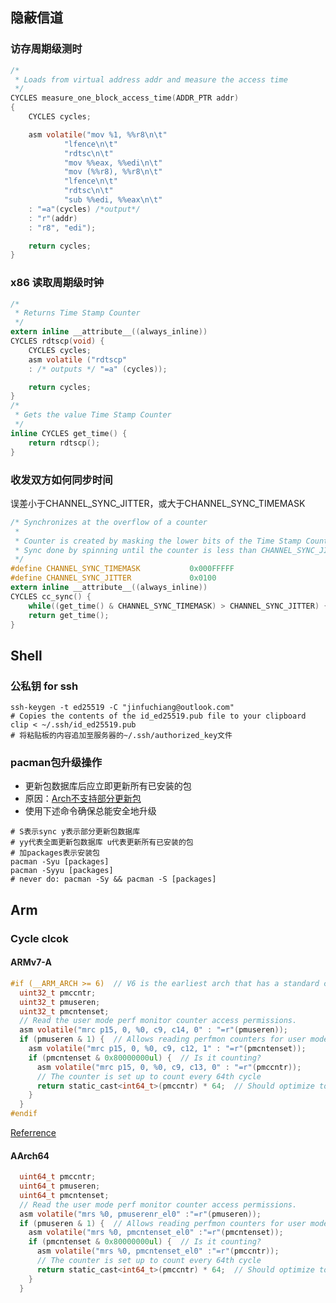 ## 隐蔽信道
### 访存周期级测时
```C
/*
 * Loads from virtual address addr and measure the access time
 */
CYCLES measure_one_block_access_time(ADDR_PTR addr)
{
    CYCLES cycles;

    asm volatile("mov %1, %%r8\n\t"
            "lfence\n\t"
            "rdtsc\n\t"
            "mov %%eax, %%edi\n\t"
            "mov (%%r8), %%r8\n\t"
            "lfence\n\t"
            "rdtsc\n\t"
            "sub %%edi, %%eax\n\t"
    : "=a"(cycles) /*output*/
    : "r"(addr)
    : "r8", "edi");

    return cycles;
}
```
### x86 读取周期级时钟
```C
/* 
 * Returns Time Stamp Counter 
 */
extern inline __attribute__((always_inline))
CYCLES rdtscp(void) {
	CYCLES cycles;
	asm volatile ("rdtscp"
	: /* outputs */ "=a" (cycles));

	return cycles;
}
/* 
 * Gets the value Time Stamp Counter 
 */
inline CYCLES get_time() {
    return rdtscp();
}
```
### 收发双方如何同步时间
误差小于CHANNEL_SYNC_JITTER，或大于CHANNEL_SYNC_TIMEMASK
```C
/* Synchronizes at the overflow of a counter
 *
 * Counter is created by masking the lower bits of the Time Stamp Counter
 * Sync done by spinning until the counter is less than CHANNEL_SYNC_JITTER
 */
#define CHANNEL_SYNC_TIMEMASK           0x000FFFFF
#define CHANNEL_SYNC_JITTER             0x0100
extern inline __attribute__((always_inline))
CYCLES cc_sync() {
    while((get_time() & CHANNEL_SYNC_TIMEMASK) > CHANNEL_SYNC_JITTER) {}
    return get_time();
}
```
## Shell
### 公私钥 for ssh
```shell
ssh-keygen -t ed25519 -C "jinfuchiang@outlook.com"
# Copies the contents of the id_ed25519.pub file to your clipboard
clip < ~/.ssh/id_ed25519.pub
# 将粘贴板的内容追加至服务器的~/.ssh/authorized_key文件
```
### pacman包升级操作
- 更新包数据库后应立即更新所有已安装的包
- 原因：<a href = "https://wiki.archlinux.org/title/System_maintenance#Partial_upgrades_are_unsupported">Arch不支持部分更新包</a>
- 使用下述命令确保总能安全地升级
```shell
# S表示sync y表示部分更新包数据库
# yy代表全面更新包数据库 u代表更新所有已安装的包
# 加packages表示安装包
pacman -Syu [packages]
pacman -Syyu [packages]
# never do: pacman -Sy && pacman -S [packages]
```
## Arm
### Cycle clcok
#### ARMv7-A 
```C
#if (__ARM_ARCH >= 6)  // V6 is the earliest arch that has a standard cyclecount
  uint32_t pmccntr;
  uint32_t pmuseren;
  uint32_t pmcntenset;
  // Read the user mode perf monitor counter access permissions.
  asm volatile("mrc p15, 0, %0, c9, c14, 0" : "=r"(pmuseren));
  if (pmuseren & 1) {  // Allows reading perfmon counters for user mode code.
    asm volatile("mrc p15, 0, %0, c9, c12, 1" : "=r"(pmcntenset));
    if (pmcntenset & 0x80000000ul) {  // Is it counting?
      asm volatile("mrc p15, 0, %0, c9, c13, 0" : "=r"(pmccntr));
      // The counter is set up to count every 64th cycle
      return static_cast<int64_t>(pmccntr) * 64;  // Should optimize to << 6
    }
  }
#endif
```
[Referrence](https://github.com/google/benchmark/blob/b3c08f6ec39b9bfe4ec2ba45d1726582eea096a8/src/cycleclock.h)
#### AArch64
```C
  uint64_t pmccntr;
  uint64_t pmuseren;
  uint64_t pmcntenset;
  // Read the user mode perf monitor counter access permissions.
  asm volatile("mrs %0, pmuserenr_el0" :"=r"(pmuseren));
  if (pmuseren & 1) {  // Allows reading perfmon counters for user mode code.
    asm volatile("mrs %0, pmcntenset_el0" :"=r"(pmcntenset));
    if (pmcntenset & 0x80000000ul) {  // Is it counting?
      asm volatile("mrs %0, pmcntenset_el0" :"=r"(pmccntr));
      // The counter is set up to count every 64th cycle
      return static_cast<int64_t>(pmccntr) * 64;  // Should optimize to << 6
    }
  }
```
